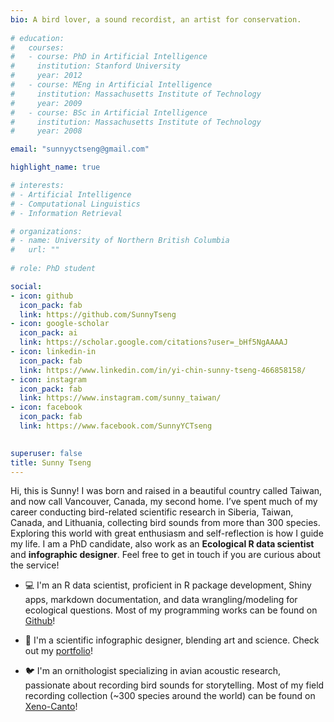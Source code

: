```yaml
---
bio: A bird lover, a sound recordist, an artist for conservation.
  
# education:
#   courses:
#   - course: PhD in Artificial Intelligence
#     institution: Stanford University
#     year: 2012
#   - course: MEng in Artificial Intelligence
#     institution: Massachusetts Institute of Technology
#     year: 2009
#   - course: BSc in Artificial Intelligence
#     institution: Massachusetts Institute of Technology
#     year: 2008

email: "sunnyyctseng@gmail.com"

highlight_name: true

# interests:
# - Artificial Intelligence
# - Computational Linguistics
# - Information Retrieval

# organizations:
# - name: University of Northern British Columbia
#   url: ""
  
# role: PhD student

social:
- icon: github
  icon_pack: fab
  link: https://github.com/SunnyTseng
- icon: google-scholar
  icon_pack: ai
  link: https://scholar.google.com/citations?user=_bHf5NgAAAAJ
- icon: linkedin-in
  icon_pack: fab
  link: https://www.linkedin.com/in/yi-chin-sunny-tseng-466858158/  
- icon: instagram
  icon_pack: fab
  link: https://www.instagram.com/sunny_taiwan/
- icon: facebook
  icon_pack: fab
  link: https://www.facebook.com/SunnyYCTseng

  
superuser: false
title: Sunny Tseng
---
```


Hi, this is Sunny! I was born and raised in a beautiful country called Taiwan, and now call Vancouver, Canada, my second home. I’ve spent much of my career conducting bird-related scientific research in Siberia, Taiwan, Canada, and Lithuania, collecting bird sounds from more than 300 species. Exploring this world with great enthusiasm and self-reflection is how I guide my life. I am a PhD candidate, also work as an **Ecological R data scientist** and **infographic designer**. Feel free to get in touch if you are curious about the service!

- 💻 I'm an R data scientist, proficient in R package development, Shiny apps, markdown documentation, and data wrangling/modeling for ecological questions. Most of my programming works can be found on [Github](https://github.com/SunnyTseng)!

- 🎨 I'm a scientific infographic designer, blending art and science. Check out my [portfolio](https://sunnytseng.ca/science/)!

- 🐦 I'm an ornithologist specializing in avian acoustic research, passionate about recording bird sounds for storytelling. Most of my field recording collection (~300 species around the world) can be found on [Xeno-Canto](https://xeno-canto.org/contributor/SPMWIWZKKC)!



